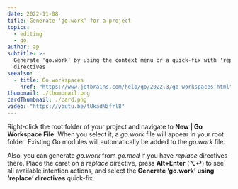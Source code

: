 ```yaml
---
date: 2022-11-08
title: Generate 'go.work' for a project
topics:
  - editing
  - go
author: ap
subtitle: >-
  Generate 'go.work' by using the context menu or a quick-fix with 'replace'
  directives
seealso:
  - title: Go workspaces
    href: "https://www.jetbrains.com/help/go/2022.3/go-workspaces.html"
thumbnail: ./thumbnail.png
cardThumbnail: ./card.png
video: "https://youtu.be/tUkadNzfrl8"
---
```


Right-click the root folder of your project and navigate to **New | Go Workspace File**. When you select it, a _go.work_ file will appear in your root folder. Existing Go modules will automatically be added to the _go.work_ file.

Also, you can generate _go.work_ from _go.mod_ if you have _replace_ directives there. Place the caret on a _replace_ directive, press **Alt+Enter** (**⌥⏎**) to see all available intention actions, and select the **Generate ‘go.work’ using ‘replace’ directives** quick-fix.
